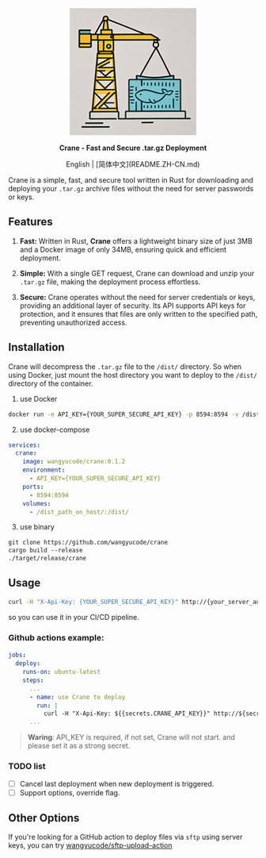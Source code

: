 <div align="center">
  <img src="logo.jpg" width=256></img>
  <p><strong>Crane - Fast and Secure .tar.gz Deployment</strong></p>
  English | [简体中文](README.ZH-CN.md)
</div>

Crane is a simple, fast, and secure tool written in Rust for downloading and deploying your `.tar.gz` archive files without the need for server passwords or keys.

## Features
1. **Fast:** Written in Rust, **Crane** offers a lightweight binary size of just 3MB and a Docker image of only 34MB, ensuring quick and efficient deployment.

2. **Simple:** With a single GET request, Crane can download and unzip your `.tar.gz` file, making the deployment process effortless.

3. **Secure:** Crane operates without the need for server credentials or keys, providing an additional layer of security. Its API supports API keys for protection, and it ensures that files are only written to the specified path, preventing unauthorized access.

## Installation

Crane will decompress the `.tar.gz` file to the `/dist/` directory. So when using Docker, just mount the host directory you want to deploy to the `/dist/` directory of the container.

1. use Docker

```bash
docker run -e API_KEY={YOUR_SUPER_SECURE_API_KEY} -p 8594:8594 -v /dist_path_on_host/:/dist/ wangyucode/crane:0.1.2
```

2. use docker-compose

```yaml
services:
  crane:
    image: wangyucode/crane:0.1.2
    environment:
      - API_KEY={YOUR_SUPER_SECURE_API_KEY}
    ports:
      - 8594:8594
    volumes:
      - /dist_path_on_host/:/dist/
```

3. use binary
```
git clone https://github.com/wangyucode/crane
cargo build --release
./target/release/crane
```


## Usage

```bash
curl -H "X-Api-Key: {YOUR_SUPER_SECURE_API_KEY}" http://{your_server_address}:8594/deploy?url=https://example.com/file.tar.gz
```

so you can use it in your CI/CD pipeline. 

### Github actions example:
```yaml
jobs:
  deploy:
    runs-on: ubuntu-latest
    steps:
      ...
      - name: use Crane to deploy
        run: |
          curl -H "X-Api-Key: ${{secrets.CRANE_API_KEY}}" http://${secrets.SERVER_ADDRESS}:8594/deploy?url=https://github.com/your-repo/your-repo/releases/download/v1.0.0/dist.tar.gz
      ...
```

> **Waring**: API_KEY is required, if not set, Crane will not start. and please set it as a strong secret.

### TODO list

- [ ] Cancel last deployment when new deployment is triggered.
- [ ] Support options, override flag.

## Other Options

If you're looking for a GitHub action to deploy files via `sftp` using server keys, you can try [wangyucode/sftp-upload-action](https://github.com/wangyucode/sftp-upload-action)
